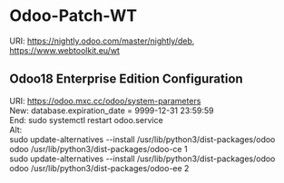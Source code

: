 # Odoo-Patch-WT
URI: https://nightly.odoo.com/master/nightly/deb, https://www.webtoolkit.eu/wt  
  
## Odoo18 Enterprise Edition Configuration
URI: https://odoo.mxc.cc/odoo/system-parameters  
New: database.expiration_date = 9999-12-31 23:59:59  
End: sudo systemctl restart odoo.service  
Alt:  
    sudo update-alternatives --install /usr/lib/python3/dist-packages/odoo odoo /usr/lib/python3/dist-packages/odoo-ce 1  
    sudo update-alternatives --install /usr/lib/python3/dist-packages/odoo odoo /usr/lib/python3/dist-packages/odoo-ee 2  

